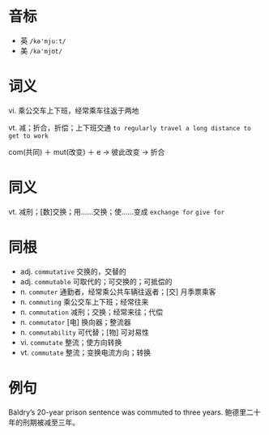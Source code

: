 # 音标

- 英 `/kə'mjuːt/`
- 美 `/kə'mjʊt/`

# 词义

vi. 乘公交车上下班，经常乘车往返于两地


vt. 减；折合，折偿；上下班交通
`to regularly travel a long distance to get to work`



com(共同) ＋ mut(改变) ＋ e → 彼此改变 → 折合

# 同义

vt. 减刑；[数]交换；用……交换；使……变成
`exchange for` `give for`

# 同根

- adj. `commutative` 交换的，交替的
- adj. `commutable` 可取代的；可交换的；可抵偿的
- n. `commuter` 通勤者，经常乘公共车辆往返者；[交] 月季票乘客
- n. `commuting` 乘公交车上下班；经常往来
- n. `commutation` 减刑；交换；经常来往；代偿
- n. `commutator` [电] 换向器；整流器
- n. `commutability` 可代替；[物] 可对易性
- vi. `commutate` 整流；使方向转换
- vt. `commutate` 整流；变换电流方向；转换

# 例句

Baldry’s 20-year prison sentence was commuted to three years.
鲍德里二十年的刑期被减至三年。


